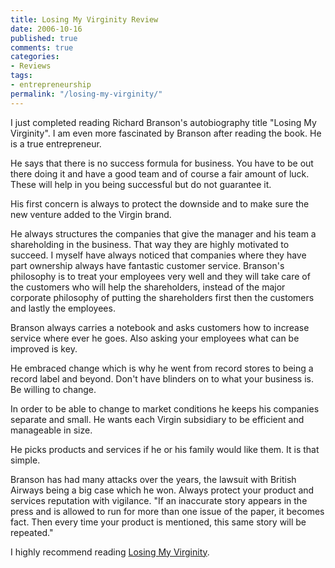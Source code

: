 ```yaml
---
title: Losing My Virginity Review
date: 2006-10-16
published: true
comments: true
categories:
- Reviews
tags:
- entrepreneurship
permalink: "/losing-my-virginity/"
---
```

I just completed reading Richard Branson's autobiography title "Losing My Virginity". I am even more fascinated by Branson after reading the book. He is a true entrepreneur.

He says that there is no success formula for business. You have to be out there doing it and have a good team and of course a fair amount of luck. These will help in you being successful but do not guarantee it.

His first concern is always to protect the downside and to make sure the new venture added to the Virgin brand.

He always structures the companies that give the manager and his team a shareholding in the business. That way they are highly motivated to succeed. I myself have always noticed that companies where they have part ownership always have fantastic customer service. Branson's philosophy is to treat your employees very well and they will take care of the customers who will help the shareholders, instead of the major corporate philosophy of putting the shareholders first then the customers and lastly the employees.

Branson always carries a notebook and asks customers how to increase service where ever he goes. Also asking your employees what can be improved is key.

He embraced change which is why he went from record stores to being a record label and beyond. Don't have blinders on to what your business is. Be willing to change.

In order to be able to change to market conditions he keeps his companies separate and small. He wants each Virgin subsidiary to be efficient and manageable in size.

He picks products and services if he or his family would like them. It is that simple.

Branson has had many attacks over the years, the lawsuit with British Airways being a big case which he won. Always protect your product and services reputation with vigilance. "If an inaccurate story appears in the press and is allowed to run for more than one issue of the paper, it becomes fact. Then every time your product is mentioned, this same story will be repeated."

I highly recommend reading [Losing My Virginity](https://amzn.to/3zHEb2O).